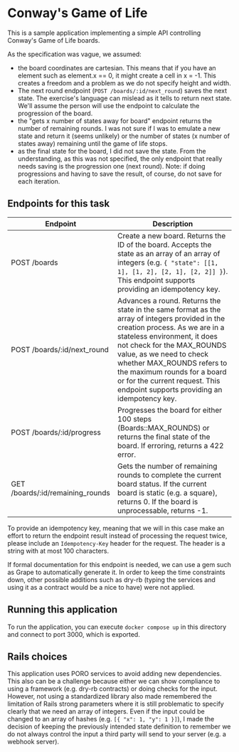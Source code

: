 # Conway's Game of Life

This is a sample application implementing a simple API controlling Conway's Game of Life boards.

As the specification was vague, we assumed:

- the board coordinates are cartesian. This means that if you have an element such as element.x == 0, it might create a cell in x = -1. This creates a freedom and a problem as we do not specify height and width.
- The next round endpoint (`POST /boards/:id/next_round`) saves the next state. The exercise's language can mislead as it tells to return next state. We'll assume the person will use the endpoint to calculate the progression of the board.
- the "gets x number of states away for board" endpoint returns the number of remaining rounds. I was not sure if I was to emulate a new state and return it (seems unlikely) or the number of states (x number of states away) remaining until the game of life stops.
- as the final state for the board, I did not save the state. From the understanding, as this was not specified, the only endpoint that really needs saving is the progression one (next round). Note: if doing progressions and having to save the result, of course, do not save for each iteration.

## Endpoints for this task

| Endpoint | Description |
| -------- | ----------- |
| POST /boards | Create a new board. Returns the ID of the board. Accepts the state as an array of an array of integers (e.g. `{ "state": [[1, 1], [1, 2], [2, 1], [2, 2]] }`). This endpoint supports providing an idempotency key. |
| POST /boards/:id/next_round | Advances a round. Returns the state in the same format as the array of integers provided in the creation process. As we are in a stateless environment, it does not check for the MAX_ROUNDS value, as we need to check whether MAX_ROUNDS refers to the maximum rounds for a board or for the current request. This endpoint supports providing an idempotency key. |
| POST /boards/:id/progress | Progresses the board for either 100 steps (Boards::MAX_ROUNDS) or returns the final state of the board. If erroring, returns a 422 error. |
| GET /boards/:id/remaining_rounds | Gets the number of remaining rounds to complete the current board status. If the current board is static (e.g. a square), returns 0. If the board is unprocessable, returns -1. |

To provide an idempotency key, meaning that we will in this case make an effort to return the endpoint result instead of processing the request twice, please include an `Idempotency-Key` header for the request. The header is a string with at most 100 characters.

If formal documentation for this endpoint is needed, we can use a gem such as Grape to automatically generate it. In order to keep the time constraints down, other possible additions such as dry-rb (typing the services and using it as a contract would be a nice to have) were not applied.

## Running this application

To run the application, you can execute `docker compose up` in this directory and connect to port 3000, which is exported.

## Rails choices

This application uses PORO services to avoid adding new dependencies. This also can be a challenge because either we can show compliance to using a framework (e.g. dry-rb contracts) or doing checks for the input. However, not using a standardized library also made remembered the limitation of Rails strong parameters where it is still problematic to specify clearly that we need an array of integers. Even if the input could be changed to an array of hashes (e.g. `[{ "x": 1, "y": 1 }]`), I made the decision of keeping the previously intended state definition to remember we do not always control the input a third party will send to your server (e.g. a webhook server).
